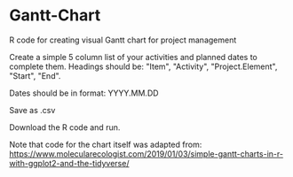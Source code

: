 # Gantt-Chart
R code for creating visual Gantt chart for project management

Create a simple 5 column list of your activities and planned dates to complete them. 
Headings should be: "Item", "Activity", "Project.Element", "Start", "End". 

Dates should be in format: YYYY.MM.DD

Save as .csv 

Download the R code and run. 

Note that code for the chart itself was adapted from: https://www.molecularecologist.com/2019/01/03/simple-gantt-charts-in-r-with-ggplot2-and-the-tidyverse/
